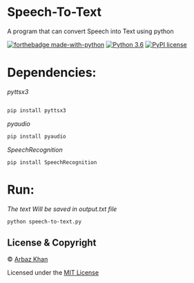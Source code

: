 # Speech-To-Text
A program that can convert Speech into Text using python

[![forthebadge made-with-python](http://ForTheBadge.com/images/badges/made-with-python.svg)](https://www.python.org/)                  [![Python 3.6](https://img.shields.io/badge/python-3.6-blue.svg)](https://www.python.org/downloads/release/python-360/)          [![PyPI license](https://img.shields.io/pypi/l/ansicolortags.svg)](https://pypi.python.org/pypi/ansicolortags/)

# Dependencies:

*pyttsx3*
```python

pip install pyttsx3
```
*pyaudio*
```python
pip install pyaudio
```
*SpeechRecognition*
```
pip install SpeechRecognition
```
# Run:
*The text Will be saved in output.txt file*

```
python speech-to-text.py
```

## License & Copyright
© [Arbaz Khan](https://arbazkhan4712.github.io/Contact.html)

Licensed under the [MIT License](LICENSE)

